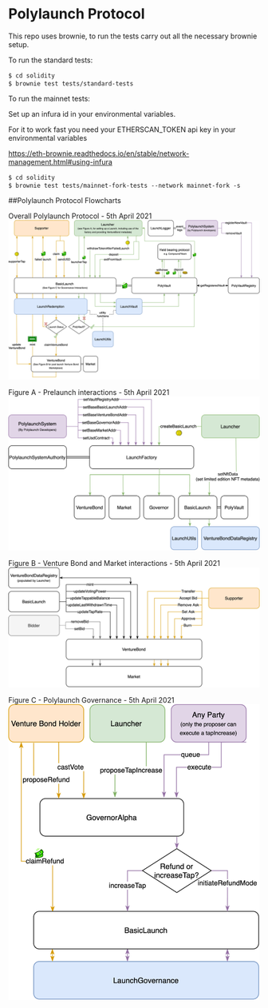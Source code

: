 # Polylaunch Protocol

This repo uses brownie, to run the tests carry out all the necessary brownie setup.

To run the standard tests:

```
$ cd solidity
$ brownie test tests/standard-tests
```
 To run the mainnet tests:
 
Set up an infura id in your environmental variables.

For it to work fast you need your ETHERSCAN_TOKEN api key in your environmental variables

https://eth-brownie.readthedocs.io/en/stable/network-management.html#using-infura 
```
$ cd solidity
$ brownie test tests/mainnet-fork-tests --network mainnet-fork -s
```

##Polylaunch Protocol Flowcharts

Overall Polylaunch Protocol - 5th April 2021
![Main Contract Flow](./docs/contract-flowcharts/main.png)

Figure A - Prelaunch interactions - 5th April 2021
![Figure A](./docs/contract-flowcharts/figure-a-prelaunch.png)

Figure B - Venture Bond and Market interactions - 5th April 2021
![Figure B](./docs/contract-flowcharts/figure-b-venture-bond-interactions.png)

Figure C - Polylaunch Governance - 5th April 2021
![Figure C](./docs/contract-flowcharts/figure-c-governance.png)
